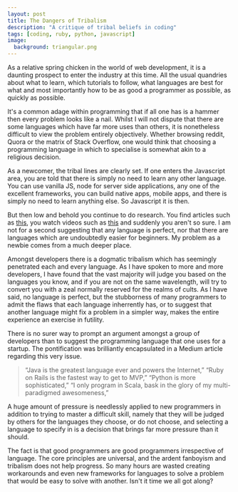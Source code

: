 ```yaml
---
layout: post
title: The Dangers of Tribalism
description: "A critique of tribal beliefs in coding"
tags: [coding, ruby, python, javascript]
image:
  background: triangular.png
---
```


As a relative spring chicken in the  world of web development, it is a daunting prospect to enter the industry at this time. All the usual quandries about what to learn, which tutorials to follow, what languages are best for what and most importantly how to be as good a programmer as possible, as quickly as possible.

It's a common adage within programming that if all one has is a hammer then every problem looks like a nail. Whilst I will not dispute that there are some languages which have far more uses than others, it is nonetheless difficult to view the problem entirely objectively. Whether browsing reddit, Quora or the matrix of Stack Overflow, one would think that choosing a programming language in which to specialise is somewhat akin to a religious decision.

As a newcomer, the tribal lines are clearly set. If one enters the Javascript area, you are told that there is simply no need to learn any other language. You can use vanilla JS, node for server side applications, any one of the excellent frameworks, you can build native apps, mobile apps, and there is simply no need to learn anything else. So Javascript it is then. 

But then low and behold you continue to do research. You find articles such as [this](http://rdallasgray.github.io/blog/2013/06/09/whats-wrong-with-javascript/), you watch videos such as [this](https://www.youtube.com/watch?v=li4Y0E_x8zE) and suddenly you aren't so sure. I am not for a second suggesting that any language is perfect, nor that there are languages which are undoubtedly easier for beginners. My problem as a newbie comes from a much deeper place.

Amongst developers there is a dogmatic tribalism which has seemingly penetrated each and every language. As I have spoken to more and more developers, I have found that the vast majority will judge you based on the languages you know, and if you are not on the same wavelength, will try to convert you with a zeal normally reserved for the realms of cults. As I have said, no language is perfect, but the stubborness of many programmers to admit the flaws that each language inherrently has, or to suggest that another language might fix a problem in a simpler way, makes the entire experience an exercise in futility. 

There is no surer way to prompt an argument amongst a group of developers than to suggest the programming language that one uses for a startup. The pontification was brilliantly encapsulated in a Medium article regarding this very issue.

>“Java is the greatest language ever and powers the Internet,” “Ruby on Rails is the fastest way to get to MVP,” “Python is more sophisticated,” “I only program in Scala, bask in the glory of my multi-paradigmed awesomeness,”

A huge amount of pressure is needlessly applied to new programmers in addition to trying to master a difficult skill, namely that they will be judged by others for the languages they choose, or do not choose, and selecting a language to specify in is a decision that brings far more pressure than it should. 

The fact is that good programmers are good programmers irrespective of language. The core principles are universal, and the ardent fanboyism and tribalism does not help progress. So many hours are wasted creating workarounds and even new frameworks for languages to solve a problem that would be easy to solve with another. Isn't it time we all got along?


